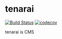 # tenarai

[![Build Status](https://travis-ci.org/nasum/tenarai.svg?branch=master)](https://travis-ci.org/nasum/tenarai)
[![codecov](https://codecov.io/gh/nasum/tenarai/branch/master/graph/badge.svg)](https://codecov.io/gh/nasum/tenarai)


tenarai is CMS

